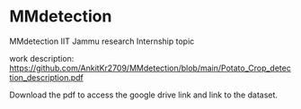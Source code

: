 # MMdetection
MMdetection IIT Jammu research Internship topic

work description: https://github.com/AnkitKr2709/MMdetection/blob/main/Potato_Crop_detection_description.pdf

Download the pdf to access the google drive link and link to the dataset.
